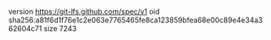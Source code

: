 version https://git-lfs.github.com/spec/v1
oid sha256:a81f6d1f76e1c2e063e7765465fe8ca123859bfea68e00c89e4e34a362604c71
size 7243
